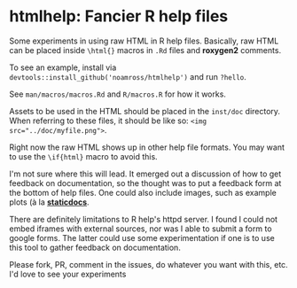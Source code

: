 <!-- README.md is generated from README.Rmd. Please edit that file -->
htmlhelp: Fancier R help files
==============================

Some experiments in using raw HTML in R help files. Basically, raw HTML can be placed inside `\html{}` macros in `.Rd` files and **roxygen2** comments.

To see an example, install via `devtools::install_github('noamross/htmlhelp')` and run `?hello`.

See `man/macros/macros.Rd` and `R/macros.R` for how it works.

Assets to be used in the HTML should be placed in the `inst/doc` directory. When referring to these files, it should be like so: `<img src="../doc/myfile.png">`.

Right now the raw HTML shows up in other help file formats. You may want to use the `\if{html}` macro to avoid this.

I'm not sure where this will lead. It emerged out a discussion of how to get feedback on documentation, so the thought was to put a feedback form at the bottom of help files. One could also include images, such as example plots (à la [**staticdocs**](https://github.com/hadley/staticdocs).

There are definitely limitations to R help's httpd server. I found I could not embed iframes with external sources, nor was I able to submit a form to google forms. The latter could use some experimentation if one is to use this tool to gather feedback on documentation.

Please fork, PR, comment in the issues, do whatever you want with this, etc. I'd love to see your experiments
